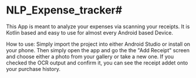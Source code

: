 # NLP_Expense_tracker#
This App is meant to analyze your expenses via scanning your receipts.
It is Kotlin based and easy to use for almost every Android based Device.

How to use: 
Simply import the project into either Android Studio or install on your phone. 
Then simply open the app and go the the "Add Receipt" screen and choose either a photo from your gallery or take a new one.
If you checked the OCR output and confirm it, you can see the receipt addet onto your purchase history. 
